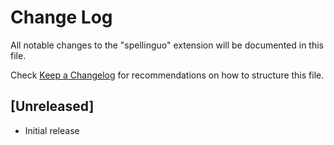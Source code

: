 # Change Log

All notable changes to the "spellinguo" extension will be documented in this file.

Check [Keep a Changelog](http://keepachangelog.com/) for recommendations on how to structure this file.

## [Unreleased]

- Initial release